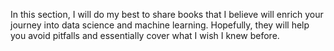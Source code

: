 In this section, I will do my best to share books that I believe will enrich your journey into data science and machine learning. Hopefully, they will help you avoid pitfalls and essentially cover what I wish I knew before.